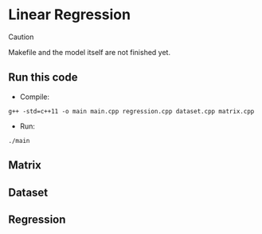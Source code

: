 # Linear Regression
> [!CAUTION]
> Makefile and the model itself are not finished yet.

## Run this code
* Compile:
```
g++ -std=c++11 -o main main.cpp regression.cpp dataset.cpp matrix.cpp
```
* Run:
```
./main
```
## Matrix

## Dataset

## Regression
